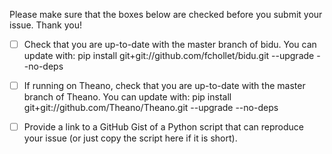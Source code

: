 Please make sure that the boxes below are checked before you submit your issue. Thank you!

- [ ] Check that you are up-to-date with the master branch of bidu. You can update with:
pip install git+git://github.com/fchollet/bidu.git --upgrade --no-deps

- [ ] If running on Theano, check that you are up-to-date with the master branch of Theano. You can update with:
pip install git+git://github.com/Theano/Theano.git --upgrade --no-deps

- [ ] Provide a link to a GitHub Gist of a Python script that can reproduce your issue (or just copy the script here if it is short).